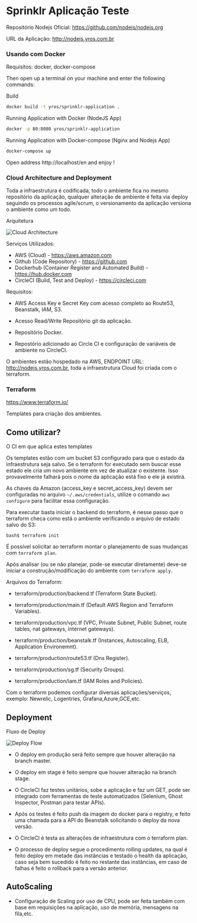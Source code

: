 
# Sprinklr Aplicação Teste

Repositório Nodejs Oficial: https://github.com/nodejs/nodejs.org 

URL da Aplicação: http://nodejs.yros.com.br


### Usando com Docker

Requisitos: docker, docker-compose

Then open up a terminal on your machine and enter the following commands:

Build

```bash
docker build -t yros/sprinklr-application .
```

Running Application with Docker (NodeJS App)

```bash
docker -p 80:8080 yros/sprinklr-application
```

Running Application with Docker-compose (Nginx and Nodejs App)

```bash
docker-compose up
```

Open address http://localhost/en and enjoy !


### Cloud Architecture and Deployment

Toda a infraestrutura é codificada, todo o ambiente fica  no mesmo repositório da aplicação, qualquer alteração de ambiente é feita via deploy seguindo os processos agile/scrum, o versionamento da aplicação versiona o ambiente como um todo.

Arquitetura

![Cloud Architecture](https://github.com/yrosaguiar/sprinklr-application-beanstalk/blob/master/docs/cloud.png)


Serviços Utilizados:

- AWS (Cloud) - https://aws.amazon.com
- Github (Code Repository) - https://github.com
- Dockerhub (Container Register and Automated Build) - https://hub.docker.com
- CircleCI (Build, Test and Deploy) - https://circleci.com

Requisitos: 

- AWS Access Key e Secret Key com acesso completo ao Route53, Beanstalk, IAM, S3.

- Acesso Read/Write Repositório git da aplicação.

- Repositório Docker.

- Repostório adicionado ao Circle CI e configuração de variáveis de  ambiente no CircleCI.

O ambientes estão hospedado na AWS, ENDPOINT URL: http://nodejs.yros.com.br, toda a infraestrutura Cloud foi criada com o terraform.

### Terraform 

https://www.terraform.io/

Templates para criação dos ambientes. 

## Como utilizar?

O CI em que aplica estes templates

Os templates estão com um bucket S3 configurado para que o estado da infraestrutura seja salvo. Se o terraform for executado sem buscar esse estado ele cria um novo ambiente em vez de atualizar o existente. Isso provavelmente falhará pois o nome da aplicação está fixo e ele já existirá. 

As chaves da Amazon (access_key e secret_access_key) devem ser configuradas no arquivo `~/.aws/credentials`, utilize o comando `aws configure` para facilitar essa configuração.

Para executar basta iniciar o backend do terraform, é nesse passo que o terraform checa como está o ambiente verificando o arquivo de estado salvo do S3:

```shell
bash$ terraform init
```
É possível solicitar ao terraform montar o planejamento de suas mudanças com `terraform plan`.

Após analisar (ou se não planejar, pode-se executar diretamente) deve-se iniciar a construção/modificação do ambiente com `terraform apply`.

Arquivos do Terraform:

- terraform/production/backend.tf (Terraform State Bucket).

- terraform/production/main.tf (Default AWS Region and Terraform Variables).

- terraform/production/vpc.tf (VPC, Private Subnet, Public Subnet, route tables, nat gateways, internet gateways).

- terraform/production/beanstalk.tf (Instances, Autoscaling, ELB, Application Environemnt).

- terraform/production/route53.tf (Dns Register).

- terraform/production/sg.tf (Security Groups).

- terraform/production/iam.tf (IAM Roles and Policies).

Com o terraform podemos configurar diversas aplicações/serviços, exemplo: Newrelic, Logentries, Grafana,Azure,GCE,etc.

## Deployment 

Fluxo de Deploy

![Deploy Flow](https://github.com/yrosaguiar/sprinklr-application-beanstalk/blob/master/docs/deploy-flow.jpeg)

- O deploy em produção será feito sempre que houver alteração na branch master.

- O deploy em stage é feito sempre que houver alteração na branch stage.

- O CircleCI faz testes unitários, sobe a aplicação e faz um GET, pode ser integrado com ferramentas de teste automatizados (Selenium, Ghost Inspector, Postman para testar APIs).

- Após os testes é feito push da imagem do docker para o registry, e feito uma chamada para a API do Beanstalk solicitando o deploy da nova versão.

- O CircleCI é testa as alterações de infraestrutura com o terraform plan.

- O processo de deploy segue o procedimento rolling updates, na qual é feito deploy em metade das instâncias e testado o health da aplicação, caso seja bem sucedido é feito no restante das instâncias, em caso de falhas é feito o rollback para a versão anterior.


## AutoScaling

- Configuração de Scaling por uso de CPU, pode ser feita também com base em requisições na aplicação, uso de memória, mensagens na fila,etc. 




